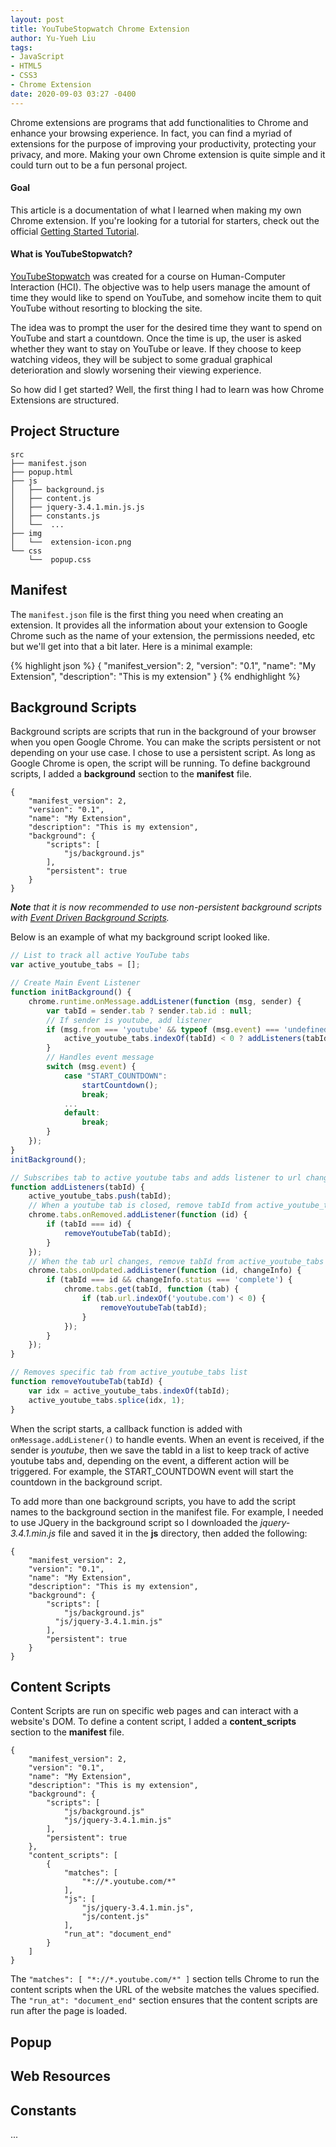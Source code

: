 ```yaml
---
layout: post
title: YouTubeStopwatch Chrome Extension
author: Yu-Yueh Liu
tags:
- JavaScript
- HTML5
- CSS3
- Chrome Extension
date: 2020-09-03 03:27 -0400
---
```

Chrome extensions are programs that add functionalities to Chrome and enhance your browsing experience. In fact, you can find a myriad of extensions for the purpose of improving your productivity, protecting your privacy, and more. Making your own Chrome extension is quite simple and it could turn out to be a fun personal project.

<h4>Goal</h4>
<p>This article is a documentation of what I learned when making my own Chrome extension. If you're looking for a tutorial for starters, check out the official <a href="https://developer.chrome.com/extensions/getstarted" target="_blank" class="bold">Getting Started Tutorial</a>.</p>

<h4>What is YouTubeStopwatch?</h4>
<p><a href="https://chrome.google.com/webstore/detail/youtubestopwatch/ibaejmohdpnppkglomilmholhndaobag" target="_blank" class="bold">YouTubeStopwatch</a> was created for a course on Human-Computer Interaction (HCI). The objective was to help users manage the amount of time they would like to spend on YouTube, and somehow incite them to quit YouTube without resorting to blocking the site.</p>

<p>The idea was to prompt the user for the desired time they want to spend on YouTube and start a countdown. Once the time is up, the user is asked whether they want to stay on YouTube or leave. If they choose to keep watching videos, they will be subject to some gradual graphical deterioration and slowly worsening their viewing experience.</p>

<p>So how did I get started? Well, the first thing I had to learn was how Chrome Extensions are structured.</p>

<!-- TODO: add ToC -->
<h2>Project Structure</h2>
<pre class="highlight"><code class="nohljsln markdown">src
├── manifest.json
├── popup.html
├── js
│   ├── background.js
│   ├── content.js
│   ├── jquery-3.4.1.min.js.js
│   ├── constants.js
│   └──  ...
├── img
│   └──  extension-icon.png
└── css
    └──  popup.css
</code></pre>

<h2>Manifest</h2>
<p>
The <code class="inline-code">manifest.json</code> file is the first thing you need when creating an extension. It provides all the information about your extension to Google Chrome such as the name of your extension, the permissions needed, etc but we'll get into that a bit later. Here is a minimal example:
</p>

{% highlight json %}
{
    "manifest_version": 2,
    "version": "0.1",
    "name": "My Extension",
    "description": "This is my extension"
}
{% endhighlight %}

<h2>Background Scripts</h2>
<p>
Background scripts are scripts that run in the background of your browser when you open Google Chrome. You can make the scripts persistent or not depending on your use case. I chose to use a persistent script. As long as Google Chrome is open, the script will be running. To define background scripts, I added a <strong>background</strong> section to the <b>manifest</b> file. 
</p>

<!-- TODO: Add Line highlighter -->
<!-- waiting for https://github.com/rouge-ruby/rouge/pull/1426/commits/8275950801dd2637e2239cc16f69058760a6f157 -->
<!-- {% highlight json %}
{
  "manifest_version": 2,
  "version": "0.1",
  "name": "My Extension",
  "description": "This is my extension",
  "background": {               // background section
      "scripts": [              // 
          "js/background.js"    // 
      ],                        // 
      "persistent": true        // 
  }                             //
}
{% endhighlight %} -->

<pre class="highlight"><code>{
    "manifest_version": 2,
    "version": "0.1",
    "name": "My Extension",
    "description": "This is my extension",
<span class="hl-line">    "background": {</span>
<span class="hl-line">        "scripts": [</span>
<span class="hl-line">            "js/background.js"</span>
<span class="hl-line">        ],</span>
<span class="hl-line">        "persistent": true</span>
<span class="hl-line">    }</span>
}</code></pre>

<p><i><b>Note</b> that it is now recommended to use non-persistent background scripts with <a href="https://developer.chrome.com/extensions/background_migration">Event Driven Background Scripts</a>.</i></p>

<p>Below is an example of what my background script looked like.</p>

```javascript
// List to track all active YouTube tabs
var active_youtube_tabs = [];

// Create Main Event Listener
function initBackground() {
    chrome.runtime.onMessage.addListener(function (msg, sender) {
        var tabId = sender.tab ? sender.tab.id : null;
        // If sender is youtube, add listener
        if (msg.from === 'youtube' && typeof (msg.event) === 'undefined') {
            active_youtube_tabs.indexOf(tabId) < 0 ? addListeners(tabId) : null;
        }
        // Handles event message
        switch (msg.event) {
            case "START_COUNTDOWN":
                startCountdown();
                break;
            ...
            default:
                break;
        }
    });
}
initBackground();

// Subscribes tab to active youtube tabs and adds listener to url changes
function addListeners(tabId) {
    active_youtube_tabs.push(tabId);
    // When a youtube tab is closed, remove tabId from active_youtube_tabs list
    chrome.tabs.onRemoved.addListener(function (id) {
        if (tabId === id) {
            removeYoutubeTab(tabId);
        }
    });
    // When the tab url changes, remove tabId from active_youtube_tabs if user is no longer on Youtube
    chrome.tabs.onUpdated.addListener(function (id, changeInfo) {
        if (tabId === id && changeInfo.status === 'complete') {
            chrome.tabs.get(tabId, function (tab) {
                if (tab.url.indexOf('youtube.com') < 0) {
                    removeYoutubeTab(tabId);
                }
            });
        }
    });
}

// Removes specific tab from active_youtube_tabs list
function removeYoutubeTab(tabId) {
    var idx = active_youtube_tabs.indexOf(tabId);
    active_youtube_tabs.splice(idx, 1);
}
```
<p>
When the script starts, a callback function is added with <code class="inline-code">onMessage.addListener()</code> to handle events. When an event is received, if the sender is <i>youtube</i>, then we save the tabId in a list to keep track of active youtube tabs and, depending on the event, a different action will be triggered. For example, the <span class="accent">START_COUNTDOWN</span> event will start the countdown in the background script.
</p>

<p>
To add more than one background scripts, you have to add the script names to the background section in the manifest file. For example, I needed to use JQuery in the background script so I downloaded the <i>jquery-3.4.1.min.js</i> file and saved it in the <b>js</b> directory, then added the following:
</p>

<pre class="highlight"><code>{
    "manifest_version": 2,
    "version": "0.1",
    "name": "My Extension",
    "description": "This is my extension",
    "background": {
        "scripts": [
            "js/background.js"
<span class="hl-line">          "js/jquery-3.4.1.min.js"</span>
        ],
        "persistent": true
    }
}</code></pre>


<h2>Content Scripts</h2>
<p>
Content Scripts are run on specific web pages and can interact with a website's DOM. To define a content script, I added a <b>content_scripts</b> section to the <b>manifest</b> file.
</p>
<pre class="highlight"><code>{
    "manifest_version": 2,
    "version": "0.1",
    "name": "My Extension",
    "description": "This is my extension",
    "background": {
        "scripts": [
            "js/background.js"
            "js/jquery-3.4.1.min.js"
        ],
        "persistent": true
    },
    <span class="hl-line">"content_scripts": [</span>
    <span class="hl-line">    {</span>
    <span class="hl-line">        "matches": [</span>
    <span class="hl-line">            "*://*.youtube.com/*"</span>
    <span class="hl-line">        ],</span>
    <span class="hl-line">        "js": [</span>
    <span class="hl-line">            "js/jquery-3.4.1.min.js",</span>
    <span class="hl-line">            "js/content.js"</span>
    <span class="hl-line">        ],</span>
    <span class="hl-line">        "run_at": "document_end"</span>
    <span class="hl-line">    }</span>
    <span class="hl-line">]</span>
}</code></pre>
<p>
The <code class="inline-code">"matches": [ "*://*.youtube.com/*" ]</code> section tells Chrome to run the content scripts when the URL of the website matches the values specified. The <code class="inline-code">"run_at": "document_end"</code> section ensures that the content scripts are run after the page is loaded.
</p>

<h2>Popup</h2>
<p>
</p>

<h2>Web Resources</h2>
<p>
</p>

<h2>Constants</h2>
<p>
</p>

<!-- <img src="{{ "/assets/images/post/productive.png" | relative_url }}" class="img-fluid add-margin-top-normal add-margin-bottom-normal"> -->

...